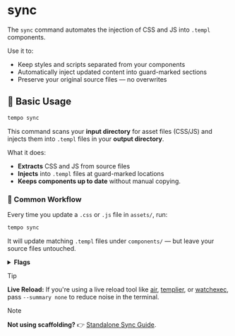 # sync

The `sync` command automates the injection of CSS and JS into `.templ` components.

Use it to:

- Keep styles and scripts separated from your components
- Automatically inject updated content into guard-marked sections
- Preserve your original source files — no overwrites

## 🚀 Basic Usage

```bash
tempo sync
```

This command scans your **input directory** for asset files (CSS/JS) and injects them into `.templ` files in your **output directory**.

What it does:

- **Extracts** CSS and JS from source files
- **Injects** into `.templ` files at guard-marked locations
- **Keeps components up to date** without manual copying.

### 🔧 Common Workflow

Every time you update a `.css` or `.js` file in `assets/`, run:

```bash
tempo sync
```

It will update matching `.templ` files under `components/` — but leave your source files untouched.

<details>
<summary><strong>Flags</strong></summary>
<dl>
  <dt><code>--input</code> <em>value</em></dt>
  <dd>The directory containing asset files (e.g., CSS, JS) to be processed (<em>default: assets</em>)</dd>

  <dt><code>--output</code> <em>value</em></dt>
  <dd>The directory containing the `.templ` component files where assets will be injected (<em>default: components</em>)</dd>

  <dt><code>--exclude</code> <em>value</em></dt>
  <dd>Subfolder (relative to input directory) to exclude from the processing</dd>

  <dt><code>--workers</code> <em>value</em></dt>
  <dd>Number of concurrent workers processing asset files (<em>default: numCPUs * 2</em>)</dd>

  <dt><code>--prod</code></dt>
  <dd>Enable production mode, minifying the injected content (<em>default: false</em>)</dd>

  <dt><code>--force</code></dt>
  <dd>Force processing of all files, ignoring modification timestamps (<em>default: false</em>)</dd>

  <dt><code>--summary</code> (<code>-s</code>) <em>value</em></dt>
  <dd>Specify the summary format: <code>text</code>, <code>json</code>, or <code>none</code> (<em>default: "text"</em>)</dd>

  <dt><code>--verbose</code></dt>
  <dd>Show detailed information in the summary report (<em>default: false</em>)</dd>

  <dt><code>--report-file</code> (<code>--rf</code>) <em>value</em></dt>
  <dd>Export the summary to a JSON file</dd>
</dl>
</details>

> [!TIP]
> **Live Reload:** If you're using a live reload tool like [air](https://github.com/air-verse/air), [templier](https://github.com/romshark/templier), or [watchexec](https://github.com/watchexec/watchexec), pass `--summary none` to reduce noise in the terminal.

> [!NOTE]
> **Not using scaffolding?**
> 👉 [Standalone Sync Guide](../guide/standalone-sync.md).
